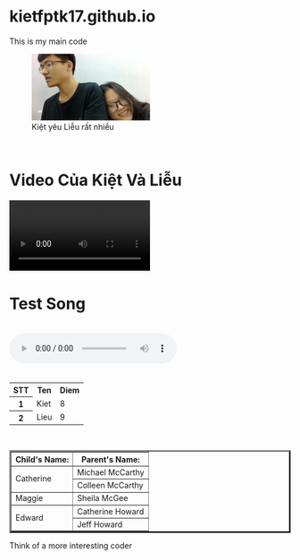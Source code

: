 # kietfptk17.github.io
<!DOCTYPE html>
<html lang="en">
<head>
	<meta charset = "UTF-8">
	<title> My First Page </title>
	<script src="https://kit.fontawesome.com/ff16059aa6.js" crossorigin="anonymous"></script>
</head>
<body>
	<main>
		<p> This is my main code
	</main>
	<!Chen hinh anh, 50% (=) giam hinh anh di 50%>
	<!figcaption là để ghi caption cho picture>
	<figure>
		<img src = "abc.jpg"
			 width = "50%" alt = "My GF">
		<figcaption> Kiệt yêu Liễu rất nhiều </figcaption>
	</figure>
	<br>
	<h1>Video Của Kiệt Và Liễu</h1>
	<!controls: Thêm thanh tua pause các thứ>
	<video src="videoTest.mp4" width="50%" controls>
				Your browser does not support the <code>video</code>
				element.
	</video>
	<h1>Test Song</h1>
	<br>
	<audio src="audioTest.mp3" controls>
				Một Triệu Khả Năng Song
	</audio>
	<br>
	<!a (=) chen link i (=) icon suy ra chen link vao icon>
	<a href = "https://www.facebook.com/tuankiet29012003"><i class="fa-sharp fa-solid fa-circle-info fa-2x"></i> </a>
	<br>
	<!viet bang o day (comment), tr là row th để in đậm td là cột>
	<table>
		<tr><th>STT</th><th>Ten</th><th>Diem</th></tr>
		<tr><th>1</th><td>Kiet</td><td>8</td></tr>
		<tr><th>2</th><td>Lieu</td><td>9</td></tr>
	</table>
	<br>
	<!rowspan là mở rộng số dòng của cái ô đó>
	<!border để thêm viền cho khung, chọn 1, 2, 3,... là kích cỡ viền>
	<table border=3>
		<tr>
			<th>Child's Name:</th><th>Parent's Name:</th>
		</tr>
		<tr>
			<td rowspan="2">Catherine</td><td>Michael McCarthy</td>
		</tr>
		<tr>
			<td>Colleen McCarthy</td>
		</tr>
		<tr>
			<td>Maggie</td><td>Sheila McGee</td>
		</tr>
		<tr>
			<td rowspan="2">Edward</td><td>Catherine Howard</td>
		</tr>
		<tr>
			<td>Jeff Howard</td>
		</tr>
	</table>
	<footer>
		<p> Think of a more interesting coder
	</footer>
</body>
</html>
